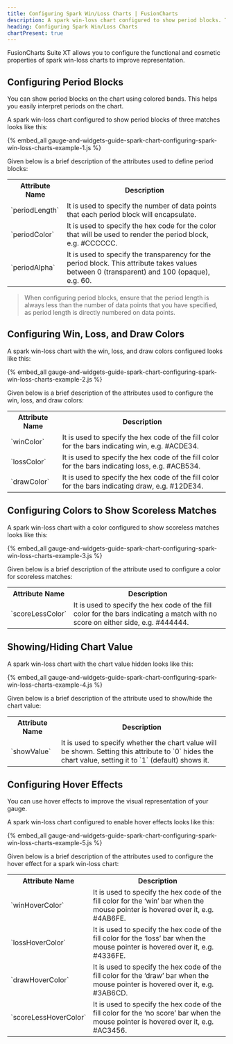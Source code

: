 ```yaml
---
title: Configuring Spark Win/Loss Charts | FusionCharts
description: A spark win-loss chart configured to show period blocks. The functional and cosmetic properties can be configured for spark win/loss chart.
heading: Configuring Spark Win/Loss Charts
chartPresent: true
---
```


FusionCharts Suite XT allows you to configure the functional and cosmetic properties of spark win-loss charts to improve representation.

## Configuring Period Blocks

You can show period blocks on the chart using colored bands. This helps you easily interpret periods on the chart.

A spark win-loss chart configured to show period blocks of three matches looks like this:

{% embed_all gauge-and-widgets-guide-spark-chart-configuring-spark-win-loss-charts-example-1.js %}

Given below is a brief description of the attributes used to define period blocks:

<table>
  <tr>
    <th>Attribute Name</th>
    <th>Description</th>
  </tr>
  <tr>
    <td>`periodLength`</td>
    <td>It is used to specify the number of data points that each period block will encapsulate.</td>
  </tr>
  <tr>
    <td>`periodColor`</td>
    <td>It is used to specify the hex code for the color that will be used to render the period block, e.g. #CCCCCC.</td>
  </tr>
  <tr>
    <td>`periodAlpha`</td>
    <td>It is used to specify the transparency for the period block. This attribute takes values between 0 (transparent) and 100 (opaque), e.g. 60.</td>
  </tr>
</table>


>  When configuring period blocks, ensure that the period length is always less than the number of data points that you have specified, as period length is directly numbered on data points.</p>

## Configuring Win, Loss, and Draw Colors

A spark win-loss chart with the win, loss, and draw colors configured looks like this:

{% embed_all gauge-and-widgets-guide-spark-chart-configuring-spark-win-loss-charts-example-2.js %}

Given below is a brief description of the attributes used to configure the win, loss, and draw colors:

<table>
  <tr>
    <th>Attribute Name</th>
    <th>Description</th>
  </tr>
  <tr>
    <td>`winColor`</td>
    <td>It is used to specify the hex code of the fill color for the bars indicating win, e.g. #ACDE34.</td>
  </tr>
  <tr>
    <td>`lossColor`</td>
    <td>It is used to specify the hex code of the fill color for the bars indicating loss, e.g. #ACB534.</td>
  </tr>
  <tr>
    <td>`drawColor`</td>
    <td>It is used to specify the hex code of the fill color for the bars indicating draw, e.g. #12DE34.</td>
  </tr>
</table>


## Configuring Colors to Show Scoreless Matches

A spark win-loss chart with a color configured to show scoreless matches looks like this:

{% embed_all gauge-and-widgets-guide-spark-chart-configuring-spark-win-loss-charts-example-3.js %}

Given below is a brief description of the attribute used to configure a color for scoreless matches:

<table>
  <tr>
    <th>Attribute Name</th>
    <th>Description</th>
  </tr>
  <tr>
    <td>`scoreLessColor`</td>
    <td>It is used to specify the hex code of the fill color for the bars indicating a match with no score on either side, e.g. #444444.</td>
  </tr>
</table>


## Showing/Hiding Chart Value

A spark win-loss chart with the chart value hidden looks like this:

{% embed_all gauge-and-widgets-guide-spark-chart-configuring-spark-win-loss-charts-example-4.js %}

Given below is a brief description of the attribute used to show/hide the chart value:

<table>
  <tr>
    <th>Attribute Name</th>
    <th>Description</th>
  </tr>
  <tr>
    <td>`showValue`</td>
    <td>It is used to specify whether the chart value will be shown. Setting this attribute to `0` hides the chart value, setting it to `1` (default) shows it. </td>
  </tr>
</table>


## Configuring Hover Effects

You can use hover effects to improve the visual representation of your gauge.

A spark win-loss chart configured to enable hover effects looks like this:

{% embed_all gauge-and-widgets-guide-spark-chart-configuring-spark-win-loss-charts-example-5.js %}

Given below is a brief description of the attributes used to configure the hover effect for a spark win-loss chart:

<table>
  <tr>
    <th>Attribute Name</th>
    <th>Description</th>
  </tr>
  <tr>
    <td>`winHoverColor`</td>
    <td>It is used to specify the hex code of the fill color for the ‘win’ bar when the mouse pointer is hovered over it, e.g. #4AB6FE.</td>
  </tr>
  <tr>
    <td>`lossHoverColor`</td>
    <td>It is used to specify the hex code of the fill color for the ‘loss’ bar when the mouse pointer is hovered over it, e.g. #4336FE.</td>
  </tr>
  <tr>
    <td>`drawHoverColor`</td>
    <td>It is used to specify the hex code of the fill color for the ‘draw’ bar when the mouse pointer is hovered over it, e.g. #3AB6CD.</td>
  </tr>
  <tr>
    <td>`scoreLessHoverColor`</td>
    <td>It is used to specify the hex code of the fill color for the ‘no score’ bar when the mouse pointer is hovered over it, e.g. #AC3456.</td>
  </tr>
</table>